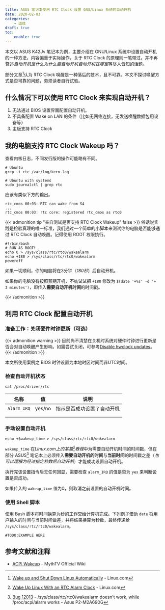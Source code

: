 ```yaml
---
title: ASUS 笔记本使用 RTC Clock 设置 GNU/Linux 系统的自动开机
date: 2020-02-03
categories: 
    - 运维
draft: true
toc:
    enable: true
---
```


本文以 ASUS K42Jv 笔记本为例，主要介绍在 GNU/Linux 系统中设置自动开机的一种方法，内容偏重于实际操作，关于 RTC Clock 的原理则一笔带过，并不再赘述*自动开机是什么为什么要自动开机自动开机在哪里*等尽人皆知的话题。

部分文章[^1]认为 RTC Clock 唤醒是一种落后的技术，且不可靠。本文不探讨唤醒方式是否可靠的问题，劳烦读者自行试验。

## 什么情况下可以使用 RTC Clock 来实现自动开机？

1. 无法通过 BIOS 设置界面配置自动开机。
2. 不具备配置 Wake on LAN 的条件（比如无网络连接，无发送唤醒数据包用设备等）
3. 主板支持 RTC Clock

## 我的电脑支持 RTC Clock Wakeup 吗？

查看内核日志，不同发行版的操作可能略有不同。

```shell
# Ubuntu
grep -i rtc /var/log/kern.log

# Ubuntu with systemd
sudo journalctl | grep rtc
```

应该有类似下方的输出。

```log
rtc_cmos 00:03: RTC can wake from S4
...
rtc_cmos 00:03: rtc core: registered rtc_cmos as rtc0
```

{{< admonition tip "亲自测试是否支持 RTC Clock Wakeup" false >}}
俗话说实践是检验真理的唯一标准，我们通过一个简单的小脚本来测试你的电脑是否能够通过 RTC Clock 自动唤醒。记得使用 ROOT 权限执行。

```shell
#!/bin/bash
# RUN AS ROOT!
echo 0 > /sys/class/rtc/rtc0/wakealarm
echo +180 > /sys/class/rtc/rtc0/wakealarm
poweroff
```

如果一切顺利，你的电脑将在3分钟（*180秒*）后自动开机。

如果你的电脑没有按照预期开机，不妨试试把 `+180` 修改为 `$(date '+%s' -d '+ 3 minutes')`，即传入**需要自动开机时间**的时间戳。

{{< /admonition >}}

## 利用 RTC Clock 配置自动开机

### 准备工作：关闭硬件时钟更新（可选）

{{< admonition warning >}}
目前尚不清楚在关机时系统对硬件时钟进行更新是否会对自动唤醒产生影响。如需尝试关闭，可参考[Disable hwclock updates](https://www.mythtv.org/wiki/ACPI_Wakeup#Disable_hwclock_updates)。
{{< /admonition >}}

本文所使用案例之 BIOS 时钟设置为本地时区时间而非UTC时间。

### 检查自动开机状态

```shell
cat /proc/driver/rtc
```

| 名称 | 值 | 说明 |
|:----:|:----:|:----:|
|   `Alarm_IRQ`   |   yes/no   |    指示是否成功设置了自动开机  |
|      |      |      |
|      |      |      |

### 手动设置自动开机

```shell
echo +$wakeup_time > /sys/class/rtc/rtc0/wakealarm
```

`wakeup_time` 在*Linux.com上的某篇[^2]教程*中为需要自动开机时间的时间戳，但在部分 ASUS[^3] 笔记本上必须传入**需要自动开机的时间**与**当前时间**的时间戳之差（*也可以理解为经过指定秒数后自动开机*）才能成功设置自动开机。

执行完该设置指令后无任何回显，需要检查 `alarm_IRQ` 的值是否为 `yes` 来判断设置是否成功。

如果传入的 `wakeup_time` 值为0，则取消之前设置的自动开机时间。

### 使用 Shell 脚本

使用 Bash 脚本将时间换算为秒的工作交给计算机完成。下列例子借助 `date` 将用户输入的时间与当前时间做差，并将结果换算为秒数，最终传递给 `/sys/class/rtc/rtc0/wakealarm`。

```Shell
#TODO:EXAMPLE HERE
```

## 参考文献和注释

- [ACPI Wakeup](https://www.mythtv.org/wiki/ACPI_Wakeup) - MythTV Official Wiki

[^1]: [Wake up and Shut Down Linux Automatically](https://www.linux.com/topic/networking/wake-and-shut-down-linux-automatically/) - Linux.com
[^2]: [Wake Up Linux With an RTC Alarm Clock](https://www.linux.com/training-tutorials/wake-linux-rtc-alarm-clock/) - Linux.com
[^3]: [Bug 12013](https://bugzilla.kernel.org/show_bug.cgi?id=12013#c38) - /sys/class/rtc/rtc0/wakealarm doesn't work, while /proc/acpi/alarm works - Asus P2-M2A690G

